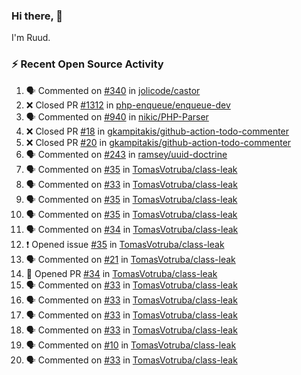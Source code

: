 ### Hi there, 👋

I'm Ruud.
 
### :zap: Recent Open Source Activity

<!--START_SECTION:activity-->
1. 🗣 Commented on [#340](https://github.com/jolicode/castor/issues/340#issuecomment-2021174021) in [jolicode/castor](https://github.com/jolicode/castor)
2. ❌ Closed PR [#1312](https://github.com/php-enqueue/enqueue-dev/pull/1312) in [php-enqueue/enqueue-dev](https://github.com/php-enqueue/enqueue-dev)
3. 🗣 Commented on [#940](https://github.com/nikic/PHP-Parser/pull/940#issuecomment-2021120960) in [nikic/PHP-Parser](https://github.com/nikic/PHP-Parser)
4. ❌ Closed PR [#18](https://github.com/gkampitakis/github-action-todo-commenter/pull/18) in [gkampitakis/github-action-todo-commenter](https://github.com/gkampitakis/github-action-todo-commenter)
5. ❌ Closed PR [#20](https://github.com/gkampitakis/github-action-todo-commenter/pull/20) in [gkampitakis/github-action-todo-commenter](https://github.com/gkampitakis/github-action-todo-commenter)
6. 🗣 Commented on [#243](https://github.com/ramsey/uuid-doctrine/pull/243#issuecomment-2021112257) in [ramsey/uuid-doctrine](https://github.com/ramsey/uuid-doctrine)
7. 🗣 Commented on [#35](https://github.com/TomasVotruba/class-leak/issues/35#issuecomment-2021099844) in [TomasVotruba/class-leak](https://github.com/TomasVotruba/class-leak)
8. 🗣 Commented on [#33](https://github.com/TomasVotruba/class-leak/pull/33#issuecomment-2020727441) in [TomasVotruba/class-leak](https://github.com/TomasVotruba/class-leak)
9. 🗣 Commented on [#35](https://github.com/TomasVotruba/class-leak/issues/35#issuecomment-2020712284) in [TomasVotruba/class-leak](https://github.com/TomasVotruba/class-leak)
10. 🗣 Commented on [#35](https://github.com/TomasVotruba/class-leak/issues/35#issuecomment-2020486279) in [TomasVotruba/class-leak](https://github.com/TomasVotruba/class-leak)
11. 🗣 Commented on [#34](https://github.com/TomasVotruba/class-leak/pull/34#issuecomment-2020485390) in [TomasVotruba/class-leak](https://github.com/TomasVotruba/class-leak)
12. ❗ Opened issue [#35](https://github.com/TomasVotruba/class-leak/issues/35) in [TomasVotruba/class-leak](https://github.com/TomasVotruba/class-leak)
13. 🗣 Commented on [#21](https://github.com/TomasVotruba/class-leak/issues/21#issuecomment-2020423047) in [TomasVotruba/class-leak](https://github.com/TomasVotruba/class-leak)
14. 💪 Opened PR [#34](https://github.com/TomasVotruba/class-leak/pull/34) in [TomasVotruba/class-leak](https://github.com/TomasVotruba/class-leak)
15. 🗣 Commented on [#33](https://github.com/TomasVotruba/class-leak/pull/33#issuecomment-2020050328) in [TomasVotruba/class-leak](https://github.com/TomasVotruba/class-leak)
16. 🗣 Commented on [#33](https://github.com/TomasVotruba/class-leak/pull/33#issuecomment-2020020784) in [TomasVotruba/class-leak](https://github.com/TomasVotruba/class-leak)
17. 🗣 Commented on [#33](https://github.com/TomasVotruba/class-leak/pull/33#issuecomment-2020002946) in [TomasVotruba/class-leak](https://github.com/TomasVotruba/class-leak)
18. 🗣 Commented on [#33](https://github.com/TomasVotruba/class-leak/pull/33#issuecomment-2019979836) in [TomasVotruba/class-leak](https://github.com/TomasVotruba/class-leak)
19. 🗣 Commented on [#10](https://github.com/TomasVotruba/class-leak/issues/10#issuecomment-2019858863) in [TomasVotruba/class-leak](https://github.com/TomasVotruba/class-leak)
20. 🗣 Commented on [#33](https://github.com/TomasVotruba/class-leak/pull/33#issuecomment-2019806666) in [TomasVotruba/class-leak](https://github.com/TomasVotruba/class-leak)
<!--END_SECTION:activity-->
